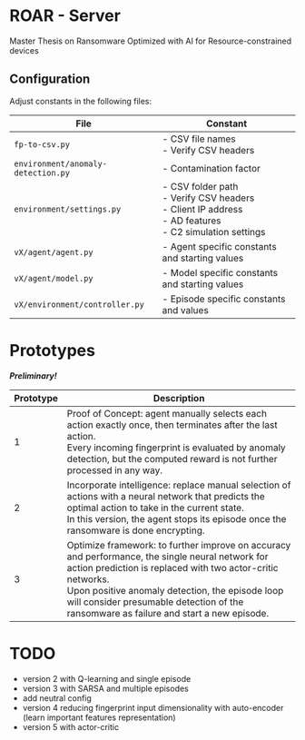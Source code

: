 # ROAR - Server
Master Thesis on Ransomware Optimized with AI for Resource-constrained devices

## Configuration
Adjust constants in the following files:

| File                               | Constant                                                                                                      |
|------------------------------------|---------------------------------------------------------------------------------------------------------------|
| `fp-to-csv.py`                     | - CSV file names<br>- Verify CSV headers                                                                      |
| `environment/anomaly-detection.py` | - Contamination factor                                                                                        |
| `environment/settings.py`          | - CSV folder path<br>- Verify CSV headers<br>- Client IP address<br>- AD features<br>- C2 simulation settings |
| `vX/agent/agent.py`                | - Agent specific constants and starting values                                                                |
| `vX/agent/model.py`                | - Model specific constants and starting values                                                                |
| `vX/environment/controller.py`     | - Episode specific constants and values                                                                       |

# Prototypes

***Preliminary!***

| Prototype | Description                                                                                                                                                                                                                                                                                                   |
|-----------|---------------------------------------------------------------------------------------------------------------------------------------------------------------------------------------------------------------------------------------------------------------------------------------------------------------|
| 1         | Proof of Concept: agent manually selects each action exactly once, then terminates after the last action.<br>Every incoming fingerprint is evaluated by anomaly detection, but the computed reward is not further processed in any way.                                                                       |
| 2         | Incorporate intelligence: replace manual selection of actions with a neural network that predicts the optimal action to take in the current state.<br>In this version, the agent stops its episode once the ransomware is done encrypting.                                                                    |
| 3         | Optimize framework: to further improve on accuracy and performance, the single neural network for action prediction is replaced with two actor-critic networks.<br>Upon positive anomaly detection, the episode loop will consider presumable detection of the ransomware as failure and start a new episode. |

# TODO

- version 2 with Q-learning and single episode
- version 3 with SARSA and multiple episodes
- add neutral config
- version 4 reducing fingerprint input dimensionality with auto-encoder (learn important features representation)
- version 5 with actor-critic
